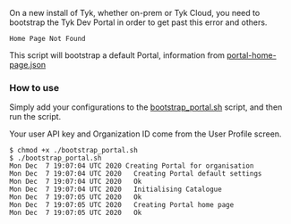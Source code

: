 On a new install of Tyk, whether on-prem or Tyk Cloud, you need to bootstrap the Tyk Dev Portal in order to get past this error and others.

```
Home Page Not Found
```

This script will bootstrap a default Portal, information from [portal-home-page.json](./portal-home-page.json)


### How to use

Simply add your configurations to the [bootstrap_portal.sh](./bootstrap_portal.sh) script, and then run the script.

Your user API key and Organization ID come from the User Profile screen.

```
$ chmod +x ./bootstrap_portal.sh
$ ./bootstrap_portal.sh
Mon Dec  7 19:07:04 UTC 2020 Creating Portal for organisation 
Mon Dec  7 19:07:04 UTC 2020   Creating Portal default settings
Mon Dec  7 19:07:04 UTC 2020   Ok
Mon Dec  7 19:07:04 UTC 2020   Initialising Catalogue
Mon Dec  7 19:07:05 UTC 2020   Ok
Mon Dec  7 19:07:05 UTC 2020   Creating Portal home page
Mon Dec  7 19:07:05 UTC 2020   Ok
```
